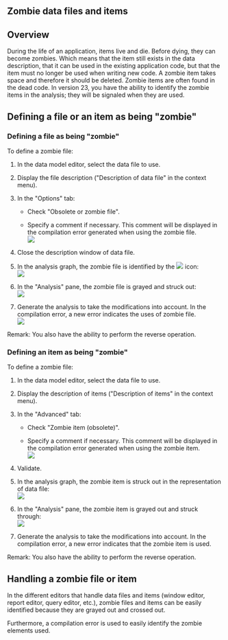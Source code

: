 
## Zombie data files and items
			

<a name="NOTE1"></a>
<a name="NOTE1_1"></a>


## Overview
<a name="overview_ELTTEXTE000141"></a>
During the life of an application, items live and die. Before dying, they can become zombies.
Which means that the item still exists in the data description, that it can be used in the existing application code, but that the item must no longer be used when writing new code.
A zombie item takes space and therefore it should be deleted.
Zombie items are often found in the dead code.
In version 23, you have the ability to identify the zombie items in the analysis; they will be signaled when they are used.

<a name="NOTE2"></a>
<a name="NOTE2_1"></a>


## Defining a file or an item as being "zombie"
<a name="defining_file_item_being_zombie_ELTTEXTE000165"></a>


### Defining a file as being "zombie"
<a name="defining_file_being_zombie_ELTPARAGRAPHE000024"></a>

To define a zombie file: 

1. In the data model editor, select the data file to use. 

2. Display the file description ("Description of data file" in the context menu). 

3. In the "Options" tab: 

	- Check "Obsolete or zombie file". 

	- Specify a comment if necessary. This comment will be displayed in the compilation error generated when using the zombie file. <br>![](https://doc.pcsoft.fr/en-US/images/image.awp?langid=3&name=Fichier_zombie%20-%20HC%20N%B0001.gif)





4. Close the description window of data file. 

5. In the analysis graph, the zombie file is identified by the ![](https://doc.pcsoft.fr/en-US/images/image.awp?langid=3&name=Fichier_zombie%20-%20HC%20N%B0002%201.gif) icon: <br>![](https://doc.pcsoft.fr/en-US/images/image.awp?langid=3&name=Fichier_zombie%20-%20HC%20N%B0002.gif)


6. In the "Analysis" pane, the zombie file is grayed and struck out: <br>![](https://doc.pcsoft.fr/en-US/images/image.awp?langid=3&name=Fichier_zombie%20-%20HC%20N%B0003.gif)


7. Generate the analysis to take the modifications into account. In the compilation error, a new error indicates the uses of zombie file. <br>![](https://doc.pcsoft.fr/en-US/images/image.awp?langid=3&name=Fichier_zombie%20-%20HC%20N%B0003%201.gif)





Remark: You also have the ability to perform the reverse operation. 


### Defining an item as being "zombie"
<a name="defining_item_being_zombie_ELTPARAGRAPHE000062"></a>

To define a zombie file: 

1. In the data model editor, select the data file to use. 

2. Display the description of items ("Description of items" in the context menu). 

3. In the "Advanced" tab: 

	- Check "Zombie item (obsolete)". 

	- Specify a comment if necessary. This comment will be displayed in the compilation error generated when using the zombie item. <br>![](https://doc.pcsoft.fr/en-US/images/image.awp?langid=3&name=Fichier_zombie%20-%20HC%20N%B0004.gif&type=thumb)





4. Validate. 

5. In the analysis graph, the zombie item is struck out in the representation of data file: <br>![](https://doc.pcsoft.fr/en-US/images/image.awp?langid=3&name=Fichier_zombie%20-%20HC%20N%B0005.gif&type=thumb)


6. In the "Analysis" pane, the zombie item is grayed out and struck through: <br>![](https://doc.pcsoft.fr/en-US/images/image.awp?langid=3&name=Fichier_zombie%20-%20HC%20N%B0005%201.gif)


7. Generate the analysis to take the modifications into account. In the compilation error, a new error indicates that the zombie item is used. 




Remark: You also have the ability to perform the reverse operation. 





<a name="NOTE3"></a>
<a name="NOTE3_1"></a>


## Handling a zombie file or item
<a name="handling_zombie_file_item_ELTTEXTE000195"></a>
In the different editors that handle data files and items (window editor, report editor, query editor, etc.), zombie files and items can be easily identified because they are grayed out and crossed out. 

Furthermore, a compilation error is used to easily identify the zombie elements used. 



